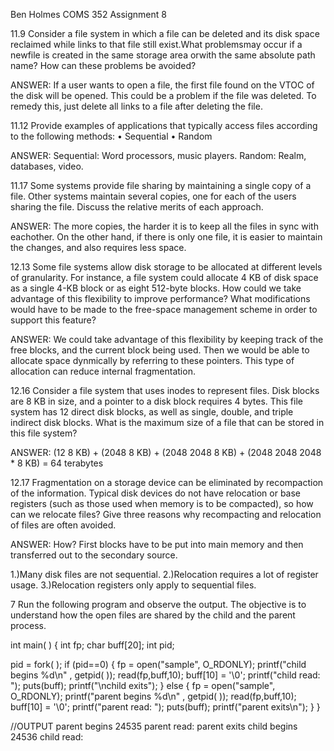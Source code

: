 Ben Holmes
COMS 352
Assignment 8




11.9 
Consider a file system in which a file can be deleted and its disk space reclaimed while links
to that file still exist.What problemsmay occur if a newfile is created in the same storage area
orwith the same absolute path name? How can these problems be avoided?

ANSWER: 
If a user wants to open a file, the first file found on the VTOC of the disk will be opened. This could be a problem if the file was deleted.
To remedy this, just delete all links to a file after deleting the file. 




11.12 
Provide examples of applications that typically access files according to the following
methods:
• Sequential
• Random

ANSWER:
Sequential: Word processors, music players. 
Random: Realm, databases, video. 




11.17 
Some systems provide file sharing by maintaining a single copy of a file. Other systems
maintain several copies, one for each of the users sharing the file. Discuss the relative merits of
each approach.

ANSWER:
The more copies, the harder it is to keep all the files in sync with eachother. On the other hand, 
if there is only one file, it is easier to maintain the changes, and also requires less space. 




12.13 
Some file systems allow disk storage to be allocated at different levels of granularity. For
instance, a file system could allocate 4 KB of disk space as a single 4-KB block or as eight 512-byte
blocks. How could we take advantage of this flexibility to improve performance? What
modifications would have to be made to the free-space management scheme in order to support
this feature?

ANSWER:
We could take advantage of this flexibility by keeping track of the free blocks, and the current 
block being used. Then we would be able to allocate space dynmically by referring to these 
pointers. This type of allocation can reduce internal fragmentation. 



12.16 
Consider a file system that uses inodes to represent files. Disk blocks are 8 KB in size, and
a pointer to a disk block requires 4 bytes. This file system has 12 direct disk blocks, as well as
single, double, and triple indirect disk blocks. What is the maximum size of a file that can be
stored in this file system?

ANSWER:
(12 8 KB) + (2048 8 KB) + (2048 2048 8 KB) + (2048 2048 2048 * 8 KB) = 64 terabytes



12.17 
Fragmentation on a storage device can be eliminated by recompaction of the information.
Typical disk devices do not have relocation or base registers (such as those used when memory
is to be compacted), so how can we relocate files? Give three reasons why recompacting and
relocation of files are often avoided.

ANSWER:
How? 
First blocks have to be put into main memory and then transferred out to the secondary source. 

1.)Many disk files are not sequential. 
2.)Relocation requires a lot of register usage. 
3.)Relocation registers only apply to sequential files. 



7 
Run the following program and observe the output. The objective is to understand how the
open files are shared by the child and the parent process.

int main( )
{
 int fp;
 char buff[20];
 int pid;

 pid = fork( );
 if (pid==0)
 {
	 fp = open("sample", O_RDONLY);
	 printf("child begins %d\n" , getpid( ));
	 read(fp,buff,10);
	 buff[10] = '\0';
	 printf("child read: ");
	 puts(buff);
	 printf("\nchild exits");
 }
 else
 {
	 fp = open("sample", O_RDONLY);
	 printf("parent begins %d\n" , getpid( ));
	 read(fp,buff,10);
	 buff[10] = '\0';
	 printf("parent read: ");
	 puts(buff);
	 printf("parent exits\n");
  }
}


//OUTPUT
parent begins 24535
parent read: 
parent exits
child begins 24536
child read: 





